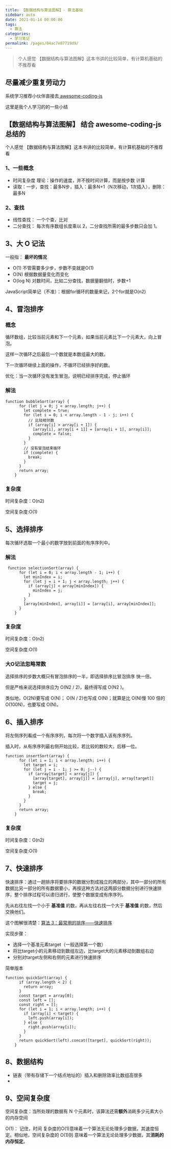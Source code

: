 ```yaml
---
title: 【数据结构与算法图解】- 算法基础
sidebar: auto
date: 2021-01-14 00:00:00
tags: 
  - 算法
categories: 
  - 学习笔记
permalink: /pages/04ac7e87719d9/
---
```


> 个人感觉 【数据结构与算法图解】这本书讲的比较简单，有计算机基础的不推荐看
<!-- more -->


## 尽量减少重复劳动力

系统学习推荐小伙伴直接去[ awesome-coding-js](http://www.conardli.top/docs/) 

这里是我个人学习的的一些小结



## 【数据结构与算法图解】 结合 awesome-coding-js 总结的
个人感觉 【数据结构与算法图解】这本书讲的比较简单，有计算机基础的不推荐看

### 1、一些概念
- 时间复杂度 理论：操作的速度，并不按时间计算，而是按步数 计算
- 读取：一步，查找：最多N步，插入：最多N+1（N次移动，1次插入），删除：最多N

### 2、查找

- 线性查找： 一个个查，比对
- 二分查找： 每次有序数组长度乘以 2，二分查找所需的最多步数只会加 1。

## 3、大 O 记法

一般指： **最坏的情况**

- O(1) 不管需要多少步，步数不变就是O(1)
- O(N) 根据数据量变化而变化
- O(log N) 对数时间，比如二分查找，数据量翻倍时，步数+1

JavaScript简单记（不准）：根据for循环的数量来记，2个for就是O(n2)

## 4、冒泡排序

### 概念

循环数组，比较当前元素和下一个元素，如果当前元素比下一个元素大，向上冒泡。

这样一次循环之后最后一个数就是本数组最大的数。

下一次循环继续上面的操作，不循环已经排序好的数。

优化：当一次循环没有发生冒泡，说明已经排序完成，停止循环

### 解法
```
function bubbleSort(array) {
      for (let j = 0; j < array.length; j++) {
        let complete = true;
        for (let i = 0; i < array.length - 1 - j; i++) {
          // 比较相邻数
          if (array[i] > array[i + 1]) {
            [array[i], array[i + 1]] = [array[i + 1], array[i]];
            complete = false;
          }
        }
        // 没有冒泡结束循环
        if (complete) {
          break;
        }
      }
      return array;
    }
```
### 复杂度

时间复杂度：O(n2)

空间复杂度:O(1)


## 5、选择排序

每次循环选取一个最小的数字放到前面的有序序列中。

### 解法
```
 function selectionSort(array) {
      for (let i = 0; i < array.length - 1; i++) {
        let minIndex = i;
        for (let j = i + 1; j < array.length; j++) {
          if (array[j] < array[minIndex]) {
            minIndex = j;
          }
        }
        [array[minIndex], array[i]] = [array[i], array[minIndex]];
      }
    }
```
### 复杂度
时间复杂度：O(n2)

空间复杂度:O(1)

### 大O记法忽略常数
选择排序的步数大概只有冒泡排序的一半，即选择排序比冒泡排序 快一倍。

但是严格来说选择排序应为 O(N2 / 2)，最终得写成 O(N2 )。

类似地，O(2N)要写成 O(N)； O(N / 2)也写成 O(N)；就算是比 O(N)慢 100 倍的 O(100N)，也要写成 O(N)。

## 6、插入排序
将左侧序列看成一个有序序列，每次将一个数字插入该有序序列。

插入时，从有序序列最右侧开始比较，若比较的数较大，后移一位。

```
function insertSort(array) {
      for (let i = 1; i < array.length; i++) {
        let target = i;
        for (let j = i - 1; j >= 0; j--) {
          if (array[target] < array[j]) {
            [array[target], array[j]] = [array[j], array[target]]
            target = j;
          } else {
            break;
          }
        }
      }
      return array;
    }
```
### 复杂度
时间复杂度：O(n2)

空间复杂度:O(1)

## 7、快速排序

快速排序：通过一趟排序将要排序的数据分割成独立的两部分，其中一部分的所有数据比另一部分的所有数据要小，再按这种方法对这两部分数据分别进行快速排序，整个排序过程可以递归进行，使整个数据变成有序序列。

先从右往左找一个小于 **基准值** 的数，再从左往右找一个大于 **基准值** 的数，然后交换他们。

这个图解很清楚：[算法 3：最常用的排序——快速排序](https://wiki.jikexueyuan.com/project/easy-learn-algorithm/fast-sort.html)

实现步骤：

- 选择一个基准元素target（一般选择第一个数）
- 将比target小的元素移动到数组左边，比target大的元素移动到数组右边
- 分别对target左侧和右侧的元素进行快速排序

简单版本
```
function quickSort(array) {
      if (array.length < 2) {
        return array;
      }
      const target = array[0];
      const left = [];
      const right = [];
      for (let i = 1; i < array.length; i++) {
        if (array[i] < target) {
          left.push(array[i]);
        } else {
          right.push(array[i]);
        }
      }
      return quickSort(left).concat([target], quickSort(right));
    }
```


## 8、数据结构

- 链表（带有存储下一个结点地址的）插入和删除效率比数组高很多
- 


## 9、空间复杂度

空间复杂度：当所处理的数据有 N 个元素时，该算法还需**额外**消耗多少元素大小的内存空间

O(1)： 记住，时间 复杂度的O(1)意味着一个算法无论处理多少数据，其速度恒定。相似地，空间复杂度的 O(1)则 意味着一个算法无论处理多少数据，其**消耗的内存恒定**。


